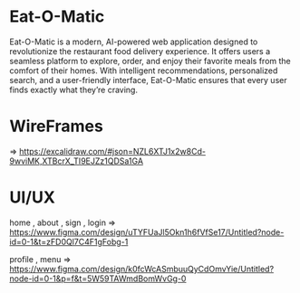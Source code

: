 # Eat-O-Matic
 Eat-O-Matic is a modern, AI-powered web application designed to revolutionize the restaurant food delivery experience. It offers users a seamless platform to explore, order, and enjoy their favorite meals from the comfort of their homes. With intelligent recommendations, personalized search, and a user-friendly interface, Eat-O-Matic ensures that every user finds exactly what they’re craving.

# WireFrames 
=> https://excalidraw.com/#json=NZL6XTJ1x2w8Cd-9wviMK,XTBcrX_TI9EJZz1QDSa1GA
# UI/UX 
home , about , sign , login => https://www.figma.com/design/uTYFUaJl5Okn1h6fVfSe17/Untitled?node-id=0-1&t=zFD0Ql7C4F1gFobg-1

profile , menu => https://www.figma.com/design/k0fcWcASmbuuQyCdOmvYie/Untitled?node-id=0-1&p=f&t=5W59TAWmdBomWvGg-0